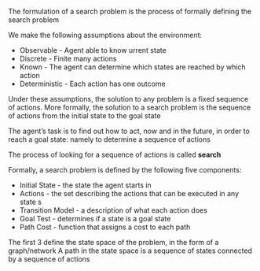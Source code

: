 The formulation of a search problem is the process of formally defining the search problem

We make the following assumptions about the environment:
- Observable - Agent able to know urrent state
- Discrete - Finite many actions
- Known - The agent can determine which states are reached by which action
- Deterministic - Each action has one outcome

Under these assumptions, the solution to any problem is a fixed sequence of actions. More formally, the solution to a search problem is the sequence of actions from the initial state to the goal state  

The agent’s task is to find out how to act, now and in the future, in order to reach a goal state: namely to determine a sequence of actions  

The process of looking for a sequence of actions is called **search**

Formally, a search problem is defined by the following five components:
- Initial State - the state the agent starts in
- Actions - the set describing the actions that can be executed in any state s
- Transition Model - a description of what each action does
- Goal Test - determines if a state is a goal state
- Path Cost - function that assigns a cost to each path

The first 3 define the state space of the problem, in the form of a graph/network
A path in the state space is a sequence of states connected by a sequence of actions

